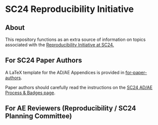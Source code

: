 # SC24 Reproducibility Initiative 

## About

This repository functions as an extra source of information on topics associated with the
[Reproducibility Initiative at SC24.](https://sc24.supercomputing.org/program/papers/reproducibility-initiative/)

## For SC24 Paper Authors

A LaTeX template for the AD/AE Appendices is provided in [for-paper-authors](for-paper-authors).

Paper authors should carefully read the instructions on the [SC24 AD/AE Process & Badges page](https://sc24.supercomputing.org/program/papers/reproducibility-appendices-badges/).


## For AE Reviewers (Reproducibility / SC24 Planning Committee)

